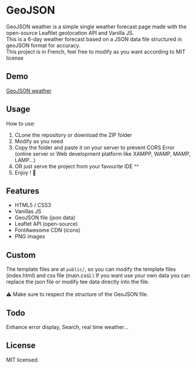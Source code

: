 # GeoJSON

GeoJSON weather is a simple single weather forecast page made with the open-source Leaftlet geolocation API and Vanilla JS.\
This is a 6-day weather forecast based on a JSON data file structured in geoJSON format for accuracy.\
This project is in French, feel free to modify as you want according to MIT license

## Demo

[GeoJSON weather](http://project-geojson.abdelhamid-benmeziane.com/)

## Usage

How to use:

1. CLone the repository or download the ZIP folder
2. Modify as you need
3. Copy the folder and paste it on your server to prevent CORS Error (online server or Web development platform like XAMPP, WAMP, MAMP, LAMP...)
4. OR just serve the project from your favourite IDE ^^
5. Enjoy ! :metal:

## Features

* HTML5 / CSS3
* Vanillas JS
* GeoJSON file (json data)
* Leaflet API (open-source)
* FontAwesome CDN (icons)
* PNG images

## Custom

The template files are at `public/`, so you can modify the template files (index.html) and css file (main.css).\ 
If you want use your own data you can replace the json file or modify tee data directly into the file.\
\
:warning: Make sure to respect the structure of the GeoJSON file.

## Todo

Enhance error display, Search, real time weather...

## License

MIT licensed.